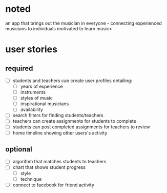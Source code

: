 # noted
an app that brings out the musician in everyone - connecting experienced musicians to individuals motivated to learn music>

# user stories

## required
- [ ] students and teachers can create user profiles detailing:
   - [ ] years of experience
   - [ ] instruments 
   - [ ] styles of music
   - [ ] inspirational musicians
   - [ ] availability
- [ ] search filters for finding students/teachers
- [ ] teachers can create assignments for students to complete
- [ ] students can post completed assignments for teachers to review
- [ ] home timeline showing other users's activity

## optional
- [ ] algorithm that matches students to teachers
- [ ] chart that shows student progress
   - [ ] style
   - [ ] technique
- [ ] connect to facebook for friend activity
